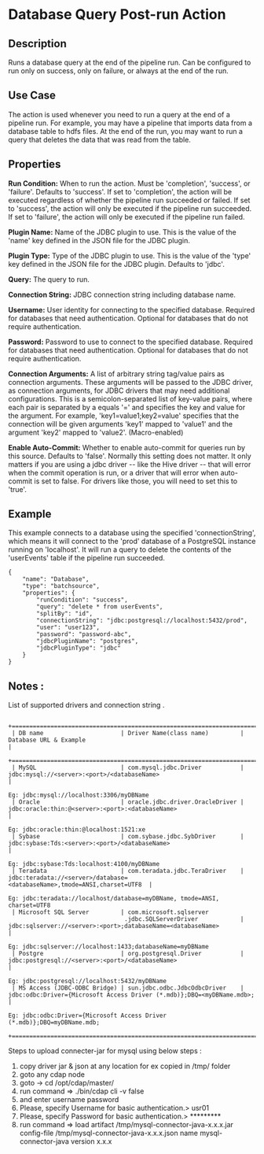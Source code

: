 # Database Query Post-run Action


Description
-----------
Runs a database query at the end of the pipeline run.
Can be configured to run only on success, only on failure, or always at the end of the run.


Use Case
--------
The action is used whenever you need to run a query at the end of a pipeline run.
For example, you may have a pipeline that imports data from a database table to
hdfs files. At the end of the run, you may want to run a query that deletes the data
that was read from the table.


Properties
----------
**Run Condition:** When to run the action. Must be 'completion', 'success', or 'failure'. Defaults to 'success'.
If set to 'completion', the action will be executed regardless of whether the pipeline run succeeded or failed.
If set to 'success', the action will only be executed if the pipeline run succeeded.
If set to 'failure', the action will only be executed if the pipeline run failed.

**Plugin Name:** Name of the JDBC plugin to use. This is the value of the 'name' key
defined in the JSON file for the JDBC plugin.

**Plugin Type:** Type of the JDBC plugin to use. This is the value of the 'type' key
defined in the JSON file for the JDBC plugin. Defaults to 'jdbc'.

**Query:** The query to run.

**Connection String:** JDBC connection string including database name.

**Username:** User identity for connecting to the specified database. Required for databases that need
authentication. Optional for databases that do not require authentication.

**Password:** Password to use to connect to the specified database. Required for databases
that need authentication. Optional for databases that do not require authentication.

**Connection Arguments:** A list of arbitrary string tag/value pairs as connection arguments. These arguments
will be passed to the JDBC driver, as connection arguments, for JDBC drivers that may need additional configurations.
This is a semicolon-separated list of key-value pairs, where each pair is separated by a equals '=' and specifies
the key and value for the argument. For example, 'key1=value1;key2=value' specifies that the connection will be
given arguments 'key1' mapped to 'value1' and the argument 'key2' mapped to 'value2'. (Macro-enabled)

**Enable Auto-Commit:** Whether to enable auto-commit for queries run by this source. Defaults to 'false'.
Normally this setting does not matter. It only matters if you are using a jdbc driver -- like the Hive
driver -- that will error when the commit operation is run, or a driver that will error when auto-commit is
set to false. For drivers like those, you will need to set this to 'true'.


Example
-------
This example connects to a database using the specified 'connectionString', which means
it will connect to the 'prod' database of a PostgreSQL instance running on 'localhost'.
It will run a query to delete the contents of the 'userEvents' table if the pipeline run succeeded.

    {
        "name": "Database",
        "type": "batchsource",
        "properties": {
            "runCondition": "success",
            "query": "delete * from userEvents",
            "splitBy": "id",
            "connectionString": "jdbc:postgresql://localhost:5432/prod",
            "user": "user123",
            "password": "password-abc",
            "jdbcPluginName": "postgres",
            "jdbcPluginType": "jdbc"
        }
    }


Notes :
-----
List of supported drivers and connection string .

     +==============================================================================================================================================+
     | DB name                      | Driver Name(class name)         |   Database URL & Example                                                    |
     +==============================================================================================================================================+
     | MySQL                        | com.mysql.jdbc.Driver           |   jdbc:mysql://<server>:<port>/<databaseName>                               |
                                                                          Eg: jdbc:mysql://localhost:3306/myDBName                                  
     | Oracle                       | oracle.jdbc.driver.OracleDriver |   jdbc:oracle:thin:@<server>:<port>:<databaseName>                          |
                                                                          Eg: jdbc:oracle:thin:@localhost:1521:xe                                   
     | Sybase                       | com.sybase.jdbc.SybDriver       |   jdbc:sybase:Tds:<server>:<port>/<databaseName>                            |
                                                                          Eg: jdbc:sybase:Tds:localhost:4100/myDBName                                
     | Teradata                     | com.teradata.jdbc.TeraDriver    |   jdbc:teradata://<server>/database=<databaseName>,tmode=ANSI,charset=UTF8  |
                                                                          Eg: jdbc:teradata://localhost/database=myDBName, tmode=ANSI, charset=UTF8     
     | Microsoft SQL Server         | com.microsoft.sqlserver
                                     .jdbc.SQLServerDriver            |   jdbc:sqlserver://<server>:<port>;databaseName=<databaseName>              |
                                                                          Eg: jdbc:sqlserver://localhost:1433;databaseName=myDBName        
     | Postgre                      | org.postgresql.Driver           |   jdbc:postgresql://<server>:<port>/<databaseName>                          |
                                                                          Eg: jdbc:postgresql://localhost:5432/myDBName                  
     | MS Access (JDBC-ODBC Bridge) | sun.jdbc.odbc.JdbcOdbcDriver    |   jdbc:odbc:Driver={Microsoft Access Driver (*.mdb)};DBQ=<myDBName.mdb>;    |
                                                                          Eg: jdbc:odbc:Driver={Microsoft Access Driver (*.mdb)};DBQ=myDBName.mdb; 
     +==============================================================================================================================================+

Steps to upload connecter-jar for mysql using below steps :

1. copy driver jar & json at any location for ex copied in /tmp/ folder
2. goto any cdap node 
3. goto → cd /opt/cdap/master/ 
4. run command => ./bin/cdap cli -v false
5. and enter username password
6. Please, specify Username for basic authentication.> usr01
7. Please, specify Password for basic authentication.> *********
8. run command => load artifact /tmp/mysql-connector-java-x.x.x.jar config-file /tmp/mysql-connector-java-x.x.x.json name mysql-connector-java version x.x.x
